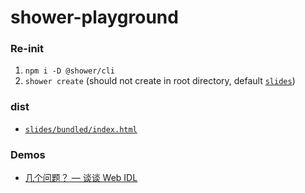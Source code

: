 shower-playground
=================
### Re-init
1. `npm i -D @shower/cli`
2. `shower create` (should not create in root directory, default [`slides`](./slides/))

### dist
- [`slides/bundled/index.html`](./slides/bundled/index.html)

### Demos
- [几个问题？ — 谈谈 Web IDL](https://www.w3.org/People/xiaoqian/talks/TWEB-2019/Overview.html#webxr)
